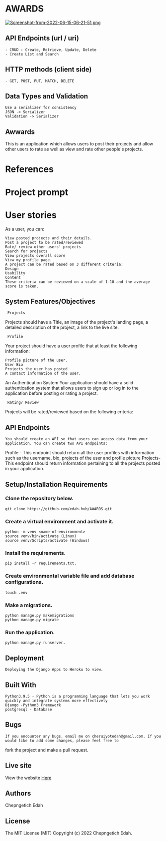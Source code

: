 # AWARDS
[![Screenshot-from-2022-06-15-06-21-51.png](https://i.postimg.cc/CxCpB3s1/Screenshot-from-2022-06-15-06-21-51.png)](https://postimg.cc/68QmF1SJ)


## API Endpoints (url / uri)
    - CRUD : Create, Retrieve, Update, Delete 
    - Create List and Search

## HTTP methods (client side)
    - GET, POST, PUT, MATCH, DELETE    
    
## Data Types and Validation
    Use a serializer for consistency 
    JSON -> Serializer
    Validation -> Serializer
    
    
    
## Awwards
This is an application which allows users to post their projects and allow other users to rate as well as view and rate other people's projects.


# References
 


# Project prompt



# User stories
As a user, you can:

    View posted projects and their details.
    Post a project to be rated/reviewed
    Rate/ review other users' projects
    Search for projects 
    View projects overall score
    View my profile page.
    A project can be rated based on 3 different criteria:
    Design
    Usability
    Content
    These criteria can be reviewed on a scale of 1-10 and the average score is taken.

## System Features/Objectives
     Projects
Projects should have a Title, an image of the project's landing page, a detailed description of the project, a link to the live site.

     Profile
Your project should have a user profile that at least the following information:

    Profile picture of the user.
    User Bio
    Projects the user has posted
    A contact information of the user. 
 An Authentication System 
    Your application should have a solid authentication system that allows users to sign up or log in to the application before posting or rating a project.

     Rating/ Review
Projects will be rated/reviewed based on the following criteria:

 
##  API Endpoints
    You should create an API so that users can access data from your application. You can create two API endpoints:

Profile - This endpoint should return all the user profiles with information such as the username, bio, projects of the user and profile picture
Projects- This endpoint should return information pertaining to all the projects posted in your application.


## Setup/Installation Requirements

<h3>Clone the repository below.</h3>

`git clone https://github.com/edah-hub/AWARDS.git`

<h3>Create a virtual environment and activate it.</h3>

`python -m venv <name-of-environment>`<br>
`source venv/bin/activate (Linux)`<br>
`source venv/Scripts/activate (Windows)`

<h3>Install the requirements.</h3>

`pip install -r requirements.txt.`

<h3>Create environmental variable file and add database configurations.</h3>

`touch .env`

<h3>Make a migrations.</h3>

`python manage.py makemigrations`<br>
`python manage.py migrate`

<h3>Run the application.</h3>

`python manage.py runserver.`


## Deployment

    Deploying the Django Apps to Heroku to view.

## Built With

    Python3.9.5 - Python is a programming language that lets you work quickly and integrate systems more effectively
    Django -Python3 Framework
    postgresql - Database
## Bugs

    If you encounter any bugs, email me on cheruiyotedah@gmail.com. If you would like to add some changes, please feel free to
fork the project and make a pull request.

## Live site

View the website <a href="#">Here</a>

## Authors

Chepngetich Edah

## License

The MIT License (MIT) Copyright (c) 2022 Chepngetich Edah.




